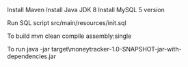 Install Maven
Install Java JDK 8
Install MySQL 5 version

Run SQL script src/main/resources/init.sql

To build mvn clean compile assembly:single

To run java -jar target\moneytracker-1.0-SNAPSHOT-jar-with-dependencies.jar
